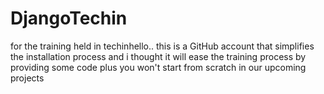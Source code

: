 # DjangoTechin
 for the training held in techinhello.. this is a GitHub account that simplifies the installation process and  i thought it will ease the training process by providing some code plus you won't start from scratch in our upcoming projects 
